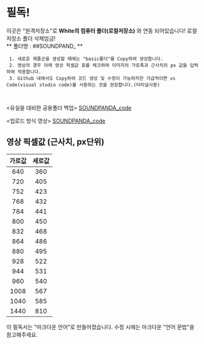 # 필독!
이곳은 "원격저장소"로 **White의 컴퓨터 폴더(로컬저장소)** 와 연동 되어있습니다! 로컬저장소 폴더 삭제엄금!   
** 폴더명 : ##SOUNDPAND_ **

```
 1. 새로운 제품군을 생성할 때에는 "basic폴더"를 Copy하여 생성합니다.
 2. 영상의 경우 아래 영상 픽셀값 표를 체크하여 이미지의 가로폭과 근사치의 px 값을 입력하여 적용합니다.
 3. Github 내에서도 Copy하여 코드 생성 및 수정이 가능하지만 가급적이면 vs Code(visual studio code)를 사용하는 것을 권장합니다.(터미널사용)
 
 
```
<유실을 대비한 공용폴더 백업>
[SOUNDPANDA_code](https://drive.google.com/drive/folders/1YXS5nTr0FRrZiL20rfLOcKGP6cGa8Dwo?usp=sharing, "SOUNDPANDA_code")

<업로드 방식 영상>
[SOUNDPANDA_code](https://drive.google.com/drive/folders/1YXS5nTr0FRrZiL20rfLOcKGP6cGa8Dwo?usp=sharing, "SOUNDPANDA_code")

## 영상 픽셀값 (근사치, px단위)

|가로값|세로값|
|:--:|:--:|
|640|360|
|720|405|
|752|423|
|768|432|
|784|441|
|800|450|
|832|468|
|864|486|
|880|495|
|928|522|
|944|531|
|960|540|
|1008|567|
|1040|585|
|1440|810|



이 필독서는 "마크다운 언어"로 만들어졌습니다.
수정 시에는 마크다운 "언어 문법"을 참고해주세요.

